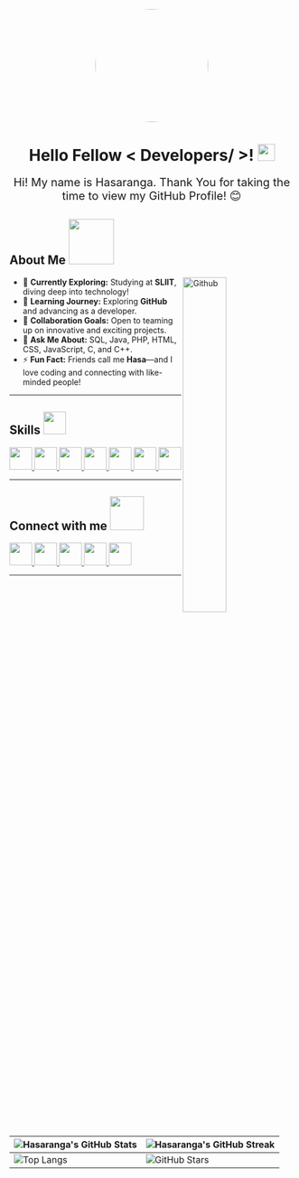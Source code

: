 <p align="center">
    <img src="https://img.freepik.com/premium-photo/software-engineer-digital-avatar-generative-ai_934475-8997.jpg" width="200" style="border-radius: 50%;">
</p>

<h1 align="center"> Hello Fellow < Developers/ >! <img src="https://raw.githubusercontent.com/MartinHeinz/MartinHeinz/master/wave.gif" width="30px"> </h1>

<div align="center" style="font-size: 20px;">
    Hi! My name is Hasaranga. Thank You for taking the time to view my GitHub Profile! 😊
</div>

<h2> About Me <img src="https://media0.giphy.com/media/KDDpcKigbfFpnejZs6/giphy.gif?cid=ecf05e47oy6f4zjs8g1qoiystc56cu7r9tb8a1fe76e05oty&rid=giphy.gif" width="80px"> </h2>

<img width="39%" align="right" alt="Github" src="https://raw.githubusercontent.com/onimur/.github/master/.resources/git-header.svg" />

- 🔭 <strong>Currently Exploring:</strong> Studying at <b>SLIIT</b>, diving deep into technology!  
- 🌱 <strong>Learning Journey:</strong> Exploring <b>GitHub</b> and advancing as a developer.  
- 👯 <strong>Collaboration Goals:</strong> Open to teaming up on innovative and exciting projects.  
- 💬 <strong>Ask Me About:</strong> SQL, Java, PHP, HTML, CSS, JavaScript, C, and C++.  
- ⚡ <strong>Fun Fact:</strong> Friends call me <b>Hasa</b>—and I love coding and connecting with like-minded people!

---

<h2> Skills <img src="https://media2.giphy.com/media/QssGEmpkyEOhBCb7e1/giphy.gif?cid=ecf05e47a0n3gi1bfqntqmob8g9aid1oyj2wr3ds3mg700bl&rid=giphy.gif" width="40px"> </h2>
<p>
    <a href="https://github.com/Hasaranga22?tab=repositories&q=&type=&language=javascript&sort="> 
        <img width="40px" style="margin-right=50px" src="https://raw.githubusercontent.com/rahulbanerjee26/githubAboutMeGenerator/main/icons/javascript.svg">
    </a>
    <a href="https://github.com/Hasaranga22?tab=repositories&q=&type=&language=c&sort="> 
        <img width="40px" src="https://raw.githubusercontent.com/rahulbanerjee26/githubAboutMeGenerator/main/icons/c.svg">
    </a>
    <a href="https://github.com/Hasaranga22?tab=repositories&q=&type=&language=cpp&sort="> 
        <img width="40px" src="https://raw.githubusercontent.com/rahulbanerjee26/githubAboutMeGenerator/main/icons/cpp.svg">
    </a>
    <a href="https://github.com/Hasaranga22?tab=repositories&q=&type=&language=html&sort="> 
        <img width="40px" src="https://raw.githubusercontent.com/rahulbanerjee26/githubAboutMeGenerator/main/icons/html.svg">
    </a>
    <a href="https://github.com/Hasaranga22?tab=repositories&q=&type=&language=css&sort="> 
        <img width="40px" src="https://raw.githubusercontent.com/rahulbanerjee26/githubAboutMeGenerator/main/icons/css.svg">
    </a>
    <a href="https://github.com/Hasaranga22?tab=repositories&q=&type=&language=php&sort="> 
        <img width="40px" src="https://cdn-icons-png.flaticon.com/512/5968/5968332.png">
    </a>
     <a href="https://github.com/Hasaranga22?tab=repositories&q=&type=&language=php&sort="> 
        <img width="40px" src="https://static-00.iconduck.com/assets.00/database-mysql-icon-462x512-6itsq0zm.png">
    </a>
</p>

---

<h2> Connect with me <img src="https://raw.githubusercontent.com/ShahriarShafin/ShahriarShafin/main/Assets/handshake.gif" width="60px"> </h2>
<p>
    <a href="https://www.linkedin.com/in/Hasaranga22"> 
        <img width="40px" src="https://raw.githubusercontent.com/rahulbanerjee26/githubAboutMeGenerator/main/icons/linked-in-alt.svg">
    </a>
    <a href="https://www.twitter.com/NoobCoder07"> 
        <img width="40px" src="https://raw.githubusercontent.com/rahulbanerjee26/githubAboutMeGenerator/main/icons/twitter.svg">
    </a>
    <a href="https://medium.com/@Hasaranga22"> 
        <img width="40px" src="https://raw.githubusercontent.com/rahulbanerjee26/githubAboutMeGenerator/main/icons/medium.svg">
    </a>
    <a href="http://Hasaranga22.me/"> 
        <img width="40px" src="https://raw.githubusercontent.com/rahulbanerjee26/githubAboutMeGenerator/main/icons/portfolio.png">
    </a>
    <a href="https://www.github.com/Hasaranga22"> 
        <img width="40px" src="https://raw.githubusercontent.com/rahulbanerjee26/githubAboutMeGenerator/main/icons/github.svg">
    </a>
</p>

---

| ![Hasaranga's GitHub Stats](https://github-readme-stats.vercel.app/api?username=Hasaranga22&show_icons=true&theme=tokyonight) | ![Hasaranga's GitHub Streak](https://github-readme-streak-stats.herokuapp.com/?user=Hasaranga22&theme=tokyonight) |
| --- | --- |
| ![Top Langs](https://github-readme-stats.vercel.app/api/top-langs/?username=Hasaranga22&theme=tokyonight) | ![GitHub Stars](https://github-readme-stats.vercel.app/api?username=Hasaranga22&show_icons=true&locale=en&count_private=true&hide_rank=true&custom_title=My%20GitHub%20Stats&disable_animations=true&theme=tokyonight) |
